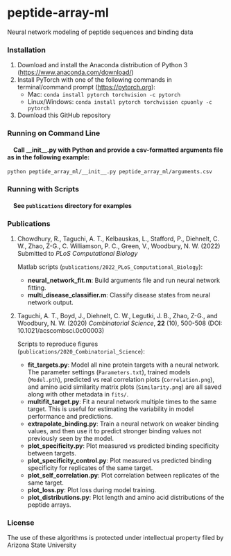 # peptide-array-ml
Neural network modeling of peptide sequences and binding data

### Installation
1) Download and install the Anaconda distribution of Python 3 (https://www.anaconda.com/download/)
2) Install PyTorch with one of the following commands in terminal/command prompt (https://pytorch.org):
   - Mac: `conda install pytorch torchvision -c pytorch`
   - Linux/Windows: `conda install pytorch torchvision cpuonly -c pytorch`
3) Download this GitHub repository

### Running on Command Line
#### &emsp;Call \_\_init\_\_.py with Python and provide a csv-formatted arguments file as in the following example:
    python peptide_array_ml/__init__.py peptide_array_ml/arguments.csv

### Running with Scripts
#### &emsp;See `publications` directory for examples

### Publications
1. Chowdhury, R., Taguchi, A. T., Kelbauskas, L., Stafford, P., Diehnelt, C. W., Zhao, Z-G., C. Williamson, P. C., Green, V., Woodbury, N. W. (2022) Submitted to *PLoS Computational Biology*

   Matlab scripts (`publications/2022_PLoS_Computational_Biology`):
   - **neural_network_fit.m**: Build arguments file and run neural network fitting.
   - **multi_disease_classifier.m**: Classify disease states from neural network output.

2. Taguchi, A. T., Boyd, J., Diehnelt, C. W., Legutki, J. B., Zhao, Z-G., and Woodbury, N. W. (2020) *Combinatorial Science*, **22** (10), 500-508 (DOI: 10.1021/acscombsci.0c00003)
   
   Scripts to reproduce figures (`publications/2020_Combinatorial_Science`):
   - **fit_targets.py**: Model all nine protein targets with a neural network. The parameter settings (`Parameters.txt`), trained models (`Model.pth`), predicted vs real correlation plots (`Correlation.png`), and amino acid similarity matrix plots (`Similarity.png`) are all saved along with other metadata in `fits/`.
   - **multifit_target.py**: Fit a neural network multiple times to the same target. This is useful for estimating the variability in model performance and predictions.
   - **extrapolate_binding.py**: Train a neural network on weaker binding values, and then use it to predict stronger binding values not previously seen by the model.
   - **plot_specificity.py**: Plot measured vs predicted binding specificity between targets.
   - **plot_specificity_control.py**: Plot measured vs predicted binding specificity for replicates of the same target.
   - **plot_self_correlation.py**: Plot correlation between replicates of the same target.
   - **plot_loss.py**: Plot loss during model training.
   - **plot_distributions.py**: Plot length and amino acid distributions of the peptide arrays.

### License
The use of these algorithms is protected under intellectual property filed by Arizona State University
